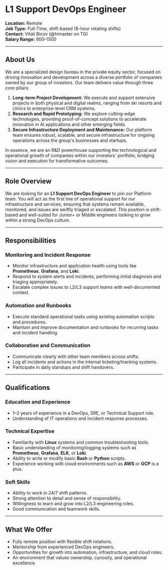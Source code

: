 # L1 Support DevOps Engineer

**Location:** Remote   
**Job Type:** Full-Time, shift-based (8-hour rotating shifts)   
**Contact:** Vitali Bicov (@himaster on TG)   
**Salary Range:** $900–$1500

---

## About Us

We are a specialized design bureau in the private equity sector, focused on driving innovation and development across a diverse portfolio of companies owned by our group of investors. Our team delivers value through three core pillars:  

1. **Long-term Project Development:** We execute and support extensive projects in both physical and digital realms, ranging from ski resorts and clinics to enterprise-level CRM systems.  
2. **Research and Rapid Prototyping:** We explore cutting-edge technologies, providing proof-of-concept solutions to accelerate innovation in AI applications and other emerging fields.  
3. **Secure Infrastructure Deployment and Maintenance:** Our platform team ensures robust, scalable, and secure infrastructure for ongoing operations across the group's businesses and startups.  

In essence, we are an R&D powerhouse supporting the technological and operational growth of companies within our investors' portfolio, bridging vision and execution for transformative outcomes.  

---

## Role Overview

We are looking for an **L1 Support DevOps Engineer** to join our Platform team. You will act as the first line of operational support for our infrastructure and services, ensuring that systems remain available, monitored, and issues are swiftly triaged or escalated. This position is shift-based and well-suited for Junior+ or Middle engineers looking to grow within a strong DevOps culture.

---

## Responsibilities

### Monitoring and Incident Response

- Monitor infrastructure and application health using tools like **Prometheus**, **Grafana**, and **Loki**.  
- Respond to system alerts and incidents, performing initial diagnosis and triaging appropriately.  
- Escalate complex issues to L2/L3 support teams with well-documented context.

### Automation and Runbooks

- Execute standard operational tasks using existing automation scripts and procedures.  
- Maintain and improve documentation and runbooks for recurring tasks and incident handling.  

### Collaboration and Communication

- Communicate clearly with other team members across shifts.  
- Log all incidents and actions in the internal ticketing/tracking systems.  
- Participate in daily standups and shift handovers.

---

## Qualifications

### Education and Experience

- 1–2 years of experience in a DevOps, SRE, or Technical Support role.  
- Understanding of IT operations and incident response processes.  

### Technical Expertise  

- Familiarity with **Linux** systems and common troubleshooting tools.  
- Basic understanding of monitoring/logging systems such as **Prometheus**, **Grafana**, **ELK**, or **Loki**.  
- Ability to write or modify basic **Bash** or **Python** scripts.  
- Experience working with cloud environments such as **AWS** or **GCP** is a plus.  

### Soft Skills  

- Ability to work in 24/7 shift patterns.  
- Strong attention to detail and sense of responsibility.  
- Willingness to learn and grow into L2/L3 engineering roles.  
- Good communication and teamwork skills.  

---

## What We Offer  

- Fully remote position with flexible shift rotations.  
- Mentorship from experienced DevOps engineers.  
- Opportunities for growth into automation, infrastructure, and cloud roles.  
- An environment that values ownership, curiosity, and operational excellence.
  
